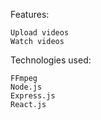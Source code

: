   Features:
  
    Upload videos
    Watch videos


  Technologies used:
  
    FFmpeg
    Node.js
    Express.js
    React.js
